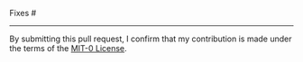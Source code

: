 <!--
Explain what changed and why.

Please read the [Contribution guidelines][1] and follow the pull-request
checklist.

[1]: https://github.com/djrlj694/aws-cdk-python-workshop/blob/master/CONTRIBUTING.md
-->

Fixes # <!-- Please create a new issue if none exists yet -->

---

By submitting this pull request, I confirm that my contribution is made under the terms of the [MIT-0 License].

[MIT-0 License]: https://github.com/aws/mit-0/blob/master/MIT-0
